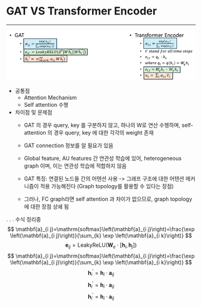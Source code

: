 # GAT VS Transformer Encoder


---
![alt text](image.png)


- 공통점
    - Attention Mechanism 
    - Self attention 수행
- 차이점 및 문제점
    - GAT 의 경우 query, key 를 구분하지 않고, 하나의 W로 연산 수행하며, self-attention 의 경우 query, key 에 대한 각각의 weight 존재
    - GAT connection 정보를 알 필요가 있음
    - Global feature, AU features 간 연관성 학습에 있어, heterogeneous graph 이며, 이는 연관성 학습에 적합하지 않음

    - GAT 특징: 연결된 노드들 간의 어텐션 사용 -> 그래프 구조에 대한 어텐션 메커니즘이 적용 가능해진다 (Graph topology를 활용할 수 있다는 장점)
    - 그러나, FC graph라면 self attention 과 차이가 없으므로, graph topology 에 대한 장점 상쇄 됨


.
.
.
수식 정리중
$$ 
\mathbf{a}_{i j}=\mathrm{softmax}\left(\mathbf{a}_{i j}\right)=\frac{\exp \left(\mathbf{a}_{i j}\right)}{\sum_{k} \exp \left(\mathbf{a}_{i k}\right)}
$$
$$
\mathbf{e}_{i j}=\mathrm{LeakyReLU}\left(\mathbf{W}_{e} \cdot\left[\mathbf{h}_{i}, \mathbf{h}_{j}\right]\right)
$$
$$
\mathbf{a}_{i j}=\mathrm{softmax}\left(\mathbf{a}_{i j}\right)=\frac{\exp \left(\mathbf{a}_{i j}\right)}{\sum_{k} \exp \left(\mathbf{a}_{i k}\right)}
$$
$$
\mathbf{h}_{i}^{\prime}=\mathbf{h}_{i} \cdot \mathbf{a}_{i j}
$$
$$
\mathbf{h}_{i}^{\prime}=\mathbf{h}_{i} \cdot \mathbf{a}_{i j}
$$
$$
\mathbf{h}_{i}^{\prime}=\mathbf{h}_{i} \cdot \mathbf{a}_{i j}
$$

